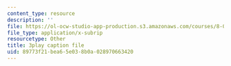 ```yaml
---
content_type: resource
description: ''
file: https://ol-ocw-studio-app-production.s3.amazonaws.com/courses/8-01sc-classical-mechanics-fall-2016/89773f21bea65e038b0a028970663420_z0xyQKalezI.vtt
file_type: application/x-subrip
resourcetype: Other
title: 3play caption file
uid: 89773f21-bea6-5e03-8b0a-028970663420
---
```

